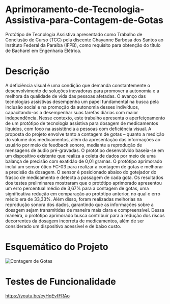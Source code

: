 # Aprimoramento-de-Tecnologia-Assistiva-para-Contagem-de-Gotas
Protótipo de Tecnologia Assistiva apresentado como Trabalho de Conclusão de Curso (TCC) pela discente Chayanne Barbosa dos Santos ao Instituto Federal da Paraíba (IFPB), como requisito para obtenção do título de Bacharel em Engenharia Elétrica.

Descrição
===

A deficiência visual é uma condição que demanda constantemente o desenvolvimento de soluções inovadoras para promover a autonomia e a melhora da qualidade de vida das pessoas afetadas. O avanço das tecnologias assistivas desempenha um papel fundamental na busca pela inclusão social e na promoção da autonomia desses indivíduos, capacitando-os a desempenhar suas tarefas diárias com maior independência. Nesse contexto, este trabalho apresenta o aperfeiçoamento de um protótipo de tecnologia assistiva para dosagem de medicamentos líquidos, com foco na assistência a pessoas com deficiência visual. A proposta do projeto envolve tanto a contagem de gotas – quanto a medição do volume dos medicamentos, além da apresentação das informações ao usuário por meio de feedback sonoro, mediante a reprodução de mensagens de áudio pré-gravadas. O protótipo desenvolvido baseia-se em um dispositivo existente que realiza a coleta de dados por meio de uma balança de precisão com exatidão de 0,01 gramas. O protótipo aprimorado inclui um sensor ótico FC-03 para realizar a contagem de gotas e melhorar a precisão da dosagem. O sensor é posicionado abaixo do gotejador do frasco de medicamento e detecta a passagem de cada gota. Os resultados dos testes preliminares mostraram que o protótipo aprimorado apresentou um erro percentual médio de 3,67% para a contagem de gotas, uma significativa redução em comparação ao protótipo anterior, no qual o erro médio era de 33,33%. Além disso, foram realizadas melhorias na reprodução sonora dos dados, garantindo que as informações sobre a dosagem sejam transmitidas de maneira mais clara e compreensível. Dessa maneira, o protótipo aprimorado busca contribuir para a redução dos riscos decorrentes da dosagem incorreta de medicamentos, além de ser considerado um dispositivo acessível e de baixo custo.

Esquemático do Projeto
===

![Contagem de Gotas](https://github.com/Chayanne-Santos/Aprimoramento-de-Tecnologia-Assistiva-para-Contagem-de-Gotas/assets/154844446/56f4c5ad-5f8e-404a-8895-f2fb2f8920ac)

Testes de Funcionalidade
===

https://youtu.be/eyHqEvfFRAo
